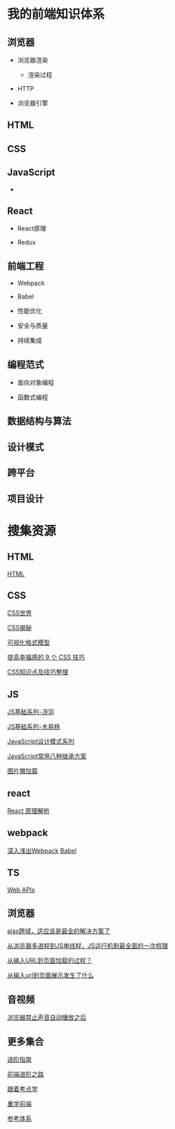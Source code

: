 # 我的前端知识体系

## 浏览器

  * 浏览器渲染
    * 渲染过程
    
  * HTTP
  
  * 浏览器引擎
  

## HTML


## CSS


## JavaScript

  * 


## React
  
  * React原理
  
  * Redux
  

## 前端工程

  * Webpack
  
  * Babel
  
  * 性能优化
  
  * 安全与质量
  
  * 持续集成
  

## 编程范式

  * 面向对象编程
  
  * 函数式编程

## 数据结构与算法

## 设计模式

## 跨平台

## 项目设计



# 搜集资源

## HTML
[HTML](https://developer.mozilla.org/zh-CN/docs/Web/HTML)


## CSS
[CSS世界](https://book.douban.com/subject/27615777/)

[CSS揭秘](https://book.douban.com/subject/26745943/)

[可视化格式模型](https://www.zhiqiang2726.com/2019/03/23/CSS-%E5%8F%AF%E8%A7%86%E5%8C%96%E6%A0%BC%E5%BC%8F%E6%A8%A1%E5%9E%8B/)

[提高幸福感的 9 个 CSS 技巧](https://juejin.im/post/5cb45a06f265da03474df54e)

[CSS知识点及技巧整理](https://juejin.im/post/6844903567707357197)


## JS

[JS基础系列-冴羽](https://github.com/mqyqingfeng/Blog)

[JS基础系列-木易杨](https://github.com/yygmind/blog)

[JavaScript设计模式系列](https://github.com/ZengLingYong/Blog)

[JavaScript常用八种继承方案](https://juejin.im/post/5bcb2e295188255c55472db0)

[图片懒加载](https://github.com/dwqs/blog/issues/74)


## react
[React 原理解析](https://yuchengkai.cn/react/)


## webpack
[深入浅出Webpack](http://webpack.wuhaolin.cn/)
[Babel](https://www.babeljs.cn/docs/)


## TS
[Web APIs](https://developer.mozilla.org/en-US/docs/Web/API)


## 浏览器
[ajax跨域，这应该是最全的解决方案了](https://segmentfault.com/a/1190000012469713)

[从浏览器多进程到JS单线程，JS运行机制最全面的一次梳理](https://segmentfault.com/a/1190000012925872)

[从输入URL到页面加载的过程？](https://segmentfault.com/a/1190000013662126)

[从输入url到页面展示发生了什么](https://www.zhiqiang2726.com/2019/08/06/%E9%9D%A2%E8%AF%95%E9%A2%98-%E4%BB%8E%E8%BE%93%E5%85%A5url%E5%88%B0%E9%A1%B5%E9%9D%A2%E5%B1%95%E7%A4%BA%E5%8F%91%E7%94%9F%E4%BA%86%E4%BB%80%E4%B9%88/)


## 音视频
[浏览器禁止声音自动播放之后](https://juejin.im/post/5af7129bf265da0b8262df4c)


## 更多集合
[进阶指南](https://www.cxymsg.com/guide/)

[前端进阶之路](https://yuchengkai.cn/docs/frontend/)

[跟着考点学](https://juejin.im/post/6844903577220349959)

[重学前端](https://time.geekbang.org/column/article/82764)

[参考体系](https://www.processon.com/view/link/5c64d495e4b025fe7c964ca0#map)



